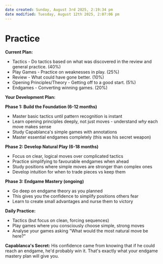 ```yaml
---
date created: Sunday, August 3rd 2025, 2:19:34 pm
date modified: Tuesday, August 12th 2025, 2:07:06 pm
---
```


# Practice

**Current Plan:**

- Tactics - Do tactics based on what was discovered in the review and general practice. (40%)
- Play Games - Practice on weaknesses in play. (25%)
- Review - What could have gone better. (10%)
- Opening Principles/Theory - Getting off to a good start. (5%)
- Endgames - Converting winning games. (20%)

**Your Development Plan:**

**Phase 1: Build the Foundation (6-12 months)**
- Master basic tactics until pattern recognition is instant
- Learn opening principles deeply, not just moves - understand _why_ each move makes sense
- Study Capablanca's simple games with annotations
- Master essential endgames completely (this was his secret weapon)

**Phase 2: Develop Natural Play (6-18 months)**
- Focus on clear, logical moves over complicated tactics
- Practice simplifying to favourable endgames when ahead
- Study positions where simple moves are stronger than complex ones
- Develop intuition for when to trade pieces vs keep them

**Phase 3: Endgame Mastery (ongoing)**
- Go deep on endgame theory as you planned
- This gives you the confidence to simplify positions others fear
- Learn to create small advantages and nurse them to victory

**Daily Practice:**
- Tactics (but focus on clean, forcing sequences)
- Play games where you consciously choose simple, strong moves
- Analyse your games asking "What would the most natural move be here?"

**Capablanca's Secret:** His confidence came from knowing that if he could reach an endgame, he'd probably win it. That's exactly what your endgame mastery plan will give you.